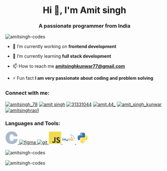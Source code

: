 <h1 align="center">Hi 👋, I'm Amit singh</h1>
<h3 align="center">A passionate programmer from India</h3>

<p align="left"> <img src="https://komarev.com/ghpvc/?username=amitsingh-codes&label=Profile%20views&color=0e75b6&style=flat" alt="amitsingh-codes" /> </p>

- 🔭 I’m currently working on **frontend development**

- 🌱 I’m currently learning **full stack development**

- 📫 How to reach me **amitsinghkunwar77@gmail.com**

- ⚡ Fun fact **I am very passionate about coding and problem solving**

<h3 align="left">Connect with me:</h3>
<p align="left">
<a href="https://twitter.com/amitsingh_78" target="blank"><img align="center" src="https://raw.githubusercontent.com/rahuldkjain/github-profile-readme-generator/master/src/images/icons/Social/twitter.svg" alt="amitsingh_78" height="30" width="40" /></a>
<a href="https://linkedin.com/in/amit singh" target="blank"><img align="center" src="https://raw.githubusercontent.com/rahuldkjain/github-profile-readme-generator/master/src/images/icons/Social/linked-in-alt.svg" alt="amit singh" height="30" width="40" /></a>
<a href="https://stackoverflow.com/users/31331044" target="blank"><img align="center" src="https://raw.githubusercontent.com/rahuldkjain/github-profile-readme-generator/master/src/images/icons/Social/stack-overflow.svg" alt="31331044" height="30" width="40" /></a>
<a href="https://instagram.com/amit.44_" target="blank"><img align="center" src="https://raw.githubusercontent.com/rahuldkjain/github-profile-readme-generator/master/src/images/icons/Social/instagram.svg" alt="amit.44_" height="30" width="40" /></a>
<a href="https://www.leetcode.com/amit_singh_kunwar" target="blank"><img align="center" src="https://raw.githubusercontent.com/rahuldkjain/github-profile-readme-generator/master/src/images/icons/Social/leet-code.svg" alt="amit_singh_kunwar" height="30" width="40" /></a>
<a href="https://auth.geeksforgeeks.org/user/amitsinghrao1" target="blank"><img align="center" src="https://raw.githubusercontent.com/rahuldkjain/github-profile-readme-generator/master/src/images/icons/Social/geeks-for-geeks.svg" alt="amitsinghrao1" height="30" width="40" /></a>
</p>

<h3 align="left">Languages and Tools:</h3>
<p align="left"> <a href="https://www.cprogramming.com/" target="_blank" rel="noreferrer"> <img src="https://raw.githubusercontent.com/devicons/devicon/master/icons/c/c-original.svg" alt="c" width="40" height="40"/> </a> <a href="https://www.figma.com/" target="_blank" rel="noreferrer"> <img src="https://www.vectorlogo.zone/logos/figma/figma-icon.svg" alt="figma" width="40" height="40"/> </a> <a href="https://git-scm.com/" target="_blank" rel="noreferrer"> <img src="https://www.vectorlogo.zone/logos/git-scm/git-scm-icon.svg" alt="git" width="40" height="40"/> </a> <a href="https://developer.mozilla.org/en-US/docs/Web/JavaScript" target="_blank" rel="noreferrer"> <img src="https://raw.githubusercontent.com/devicons/devicon/master/icons/javascript/javascript-original.svg" alt="javascript" width="40" height="40"/> </a> <a href="https://www.mysql.com/" target="_blank" rel="noreferrer"> <img src="https://raw.githubusercontent.com/devicons/devicon/master/icons/mysql/mysql-original-wordmark.svg" alt="mysql" width="40" height="40"/> </a> <a href="https://www.python.org" target="_blank" rel="noreferrer"> <img src="https://raw.githubusercontent.com/devicons/devicon/master/icons/python/python-original.svg" alt="python" width="40" height="40"/> </a> </p>

<p><img align="center" src="https://github-readme-stats.vercel.app/api/top-langs?username=amitsingh-codes&show_icons=true&locale=en&layout=compact" alt="amitsingh-codes" /></p>

<p><img align="center" src="https://github-readme-streak-stats.herokuapp.com/?user=amitsingh-codes&" alt="amitsingh-codes" /></p>
